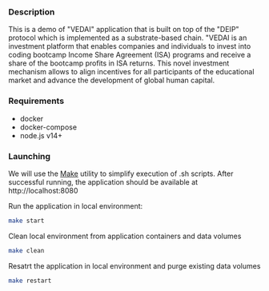 ### Description

This is a demo of "VEDAI" application that is built on top of the "DEIP" protocol which is implemented as a substrate-based chain.
"VEDAI is an investment platform that enables companies and individuals to invest into coding bootcamp Income Share Agreement (ISA) programs and receive a share of the bootcamp profits in ISA returns. This novel investment mechanism allows to align incentives for all participants of the educational market and advance the development of global human capital.

### Requirements

- docker
- docker-compose
- node.js v14+

### Launching

We will use the [Make](https://www.gnu.org/software/make/) utility to simplify execution of .sh scripts. After successful running, the application should be available at http://localhost:8080

Run the application in local environment:

```sh
make start
```

Clean local environment from application containers and data volumes
```sh
make clean
```

Resatrt the application in local environment and purge existing data volumes
```sh
make restart
```
